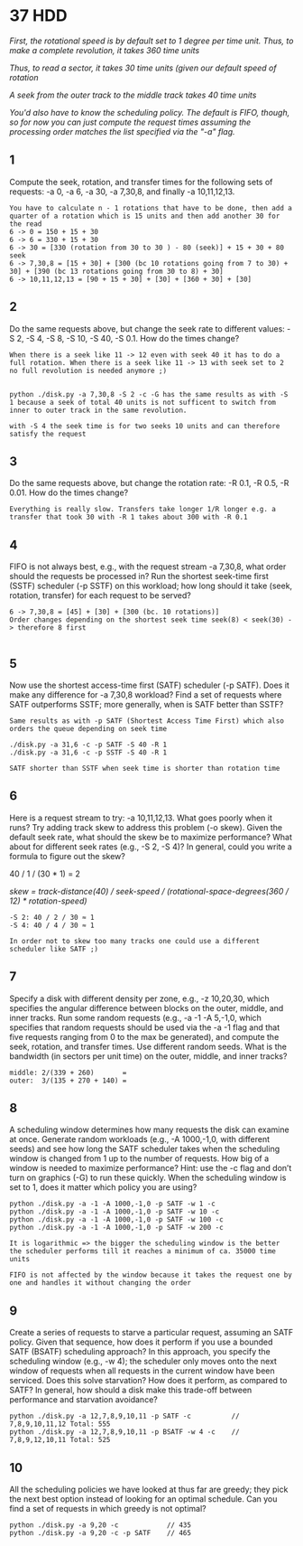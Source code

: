 # 37 HDD

_First, the rotational speed is by default set to 1 degree per time unit. Thus, to make a complete revolution, it takes 360 time units_

_Thus, to read a sector, it takes 30 time units (given our default speed of rotation_

_A seek from the outer track to the middle track takes 40 time units_

_You'd also have to know the scheduling policy. The default is FIFO, though, so for now you can just compute the request times assuming the processing order matches the list specified via the "-a" flag._

## 1

Compute the seek, rotation, and transfer times for the following sets of requests: -a 0, -a 6, -a 30, -a 7,30,8, and finally -a 10,11,12,13.


~~~
You have to calculate n - 1 rotations that have to be done, then add a quarter of a rotation which is 15 units and then add another 30 for the read
6 -> 0 = 150 + 15 + 30
6 -> 6 = 330 + 15 + 30
6 -> 30 = [330 (rotation from 30 to 30 ) - 80 (seek)] + 15 + 30 + 80 seek
6 -> 7,30,8 = [15 + 30] + [300 (bc 10 rotations going from 7 to 30) + 30] + [390 (bc 13 rotations going from 30 to 8) + 30]
6 -> 10,11,12,13 = [90 + 15 + 30] + [30] + [360 + 30] + [30]
~~~

## 2

Do the same requests above, but change the seek rate to different values: 
-S 2, -S 4, -S 8, -S 10, -S 40, -S 0.1. How do the times change?

~~~
When there is a seek like 11 -> 12 even with seek 40 it has to do a full rotation. When there is a seek like 11 -> 13 with seek set to 2 no full revolution is needed anymore ;)


python ./disk.py -a 7,30,8 -S 2 -c -G has the same results as with -S 1 because a seek of total 40 units is not sufficent to switch from inner to outer track in the same revolution.

with -S 4 the seek time is for two seeks 10 units and can therefore satisfy the request
~~~

## 3

Do the same requests above, but change the rotation rate: -R 0.1, -R 0.5, -R 0.01. How do the times change?

~~~
Everything is really slow. Transfers take longer 1/R longer e.g. a transfer that took 30 with -R 1 takes about 300 with -R 0.1
~~~

## 4

FIFO is not always best, e.g., with the request stream -a 7,30,8, what order should the requests be processed in? Run the shortest seek-time first (SSTF) scheduler (-p SSTF) on this workload; how long should it take (seek, rotation, transfer) for each request to be served?

~~~
6 -> 7,30,8 = [45] + [30] + [300 (bc. 10 rotations)]
Order changes depending on the shortest seek time seek(8) < seek(30) -> therefore 8 first


~~~


## 5

Now use the shortest access-time first (SATF) scheduler (-p SATF). Does it
make any difference for -a 7,30,8 workload? Find a set of requests where
SATF outperforms SSTF; more generally, when is SATF better than SSTF?

~~~
Same results as with -p SATF (Shortest Access Time First) which also orders the queue depending on seek time

./disk.py -a 31,6 -c -p SATF -S 40 -R 1
./disk.py -a 31,6 -c -p SSTF -S 40 -R 1

SATF shorter than SSTF when seek time is shorter than rotation time
~~~

## 6

Here is a request stream to try: -a 10,11,12,13. What goes poorly when it runs? Try adding track skew to address this problem (-o skew). Given the default seek rate, what should the skew be to maximize performance? What about for different seek rates (e.g., -S 2, -S 4)? In general, could you write a formula to figure out the skew?

40 / 1 / (30 * 1) = 2

_skew = track-distance(40) / seek-speed / (rotational-space-degrees(360 / 12) * rotation-speed)_

~~~
-S 2: 40 / 2 / 30 ≈ 1
-S 4: 40 / 4 / 30 ≈ 1
~~~

~~~
In order not to skew too many tracks one could use a different scheduler like SATF ;)
~~~


## 7

Specify a disk with different density per zone, e.g., -z 10,20,30, which specifies the angular difference between blocks on the outer, middle, and inner tracks. Run some random requests (e.g., -a -1 -A 5,-1,0, which specifies that random requests should be used via the -a -1 flag and that five requests ranging from 0 to the max be generated), and compute the seek, rotation, and transfer times. Use different random seeds. What is the bandwidth (in sectors per unit time) on the outer, middle, and inner tracks?

~~~
middle: 2/(339 + 260)       =
outer:  3/(135 + 270 + 140) =
~~~


## 8

A scheduling window determines how many requests the disk can examine at once. Generate random workloads (e.g., -A 1000,-1,0, with different seeds) and see how long the SATF scheduler takes when the scheduling window is changed from 1 up to the number of requests. How big of a window is needed to maximize performance? Hint: use the -c flag and don’t turn on graphics (-G) to run these quickly. When the scheduling window is set to 1, does it matter which policy you are using?

~~~
python ./disk.py -a -1 -A 1000,-1,0 -p SATF -w 1 -c
python ./disk.py -a -1 -A 1000,-1,0 -p SATF -w 10 -c
python ./disk.py -a -1 -A 1000,-1,0 -p SATF -w 100 -c
python ./disk.py -a -1 -A 1000,-1,0 -p SATF -w 200 -c

It is logarithmic => the bigger the scheduling window is the better the scheduler performs till it reaches a minimum of ca. 35000 time units

FIFO is not affected by the window because it takes the request one by one and handles it without changing the order
~~~

## 9

Create a series of requests to starve a particular request, assuming an SATF policy. Given that sequence, how does it perform if you use a bounded SATF (BSATF) scheduling approach? In this approach, you specify the scheduling window (e.g., -w 4); the scheduler only moves onto the next window of requests when all requests in the current window have been serviced. Does this solve starvation? How does it perform, as compared to SATF? In general, how should a disk make this trade-off between performance and starvation avoidance?

~~~
python ./disk.py -a 12,7,8,9,10,11 -p SATF -c          // 7,8,9,10,11,12 Total: 555
python ./disk.py -a 12,7,8,9,10,11 -p BSATF -w 4 -c    // 7,8,9,12,10,11 Total: 525
~~~

## 10

All the scheduling policies we have looked at thus far are greedy; they pick the next best option instead of looking for an optimal schedule. Can you find a set of requests in which greedy is not optimal?

~~~
python ./disk.py -a 9,20 -c            // 435
python ./disk.py -a 9,20 -c -p SATF    // 465
~~~
